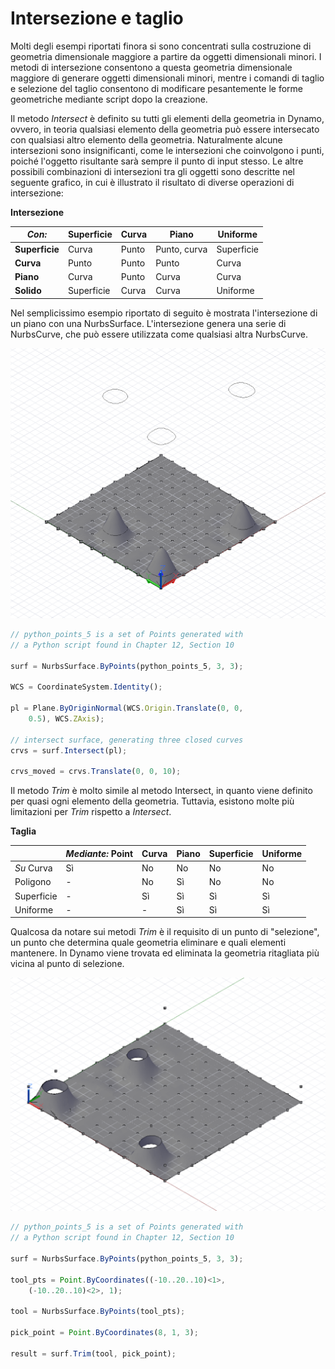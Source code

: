 # Intersezione e taglio

Molti degli esempi riportati finora si sono concentrati sulla costruzione di geometria dimensionale maggiore a partire da oggetti dimensionali minori. I metodi di intersezione consentono a questa geometria dimensionale maggiore di generare oggetti dimensionali minori, mentre i comandi di taglio e selezione del taglio consentono di modificare pesantemente le forme geometriche mediante script dopo la creazione.

Il metodo *Intersect* è definito su tutti gli elementi della geometria in Dynamo, ovvero, in teoria qualsiasi elemento della geometria può essere intersecato con qualsiasi altro elemento della geometria. Naturalmente alcune intersezioni sono insignificanti, come le intersezioni che coinvolgono i punti, poiché l'oggetto risultante sarà sempre il punto di input stesso. Le altre possibili combinazioni di intersezioni tra gli oggetti sono descritte nel seguente grafico, in cui è illustrato il risultato di diverse operazioni di intersezione:

**Intersezione**

|*Con:*|Superficie|Curva|Piano|Uniforme|
| -- | -- | -- | -- | -- |
|**Superficie**|Curva|Punto|Punto, curva|Superficie|
|**Curva**|Punto|Punto|Punto|Curva|
|**Piano**|Curva|Punto|Curva|Curva|
|**Solido**|Superficie|Curva|Curva|Uniforme|

Nel semplicissimo esempio riportato di seguito è mostrata l'intersezione di un piano con una NurbsSurface. L'intersezione genera una serie di NurbsCurve, che può essere utilizzata come qualsiasi altra NurbsCurve.

![](images/12-8/IntersectionAndTrim_01.png)

```js
// python_points_5 is a set of Points generated with
// a Python script found in Chapter 12, Section 10

surf = NurbsSurface.ByPoints(python_points_5, 3, 3);

WCS = CoordinateSystem.Identity();

pl = Plane.ByOriginNormal(WCS.Origin.Translate(0, 0,
    0.5), WCS.ZAxis);

// intersect surface, generating three closed curves
crvs = surf.Intersect(pl);

crvs_moved = crvs.Translate(0, 0, 10);
```

Il metodo *Trim* è molto simile al metodo Intersect, in quanto viene definito per quasi ogni elemento della geometria. Tuttavia, esistono molte più limitazioni per *Trim* rispetto a *Intersect*.

**Taglia**

||*Mediante:* Point|Curva|Piano|Superficie|Uniforme|
| -- | -- | -- | -- | -- | -- |
|*Su* Curva|Sì|No|No|No|No|
|Poligono|-|No|Sì|No|No|
|Superficie|-|Sì|Sì|Sì|Sì|
|Uniforme|-|-|Sì|Sì|Sì|

Qualcosa da notare sui metodi *Trim* è il requisito di un punto di "selezione", un punto che determina quale geometria eliminare e quali elementi mantenere. In Dynamo viene trovata ed eliminata la geometria ritagliata più vicina al punto di selezione.

![](images/12-8/IntersectionAndTrim_02.png)

```js
// python_points_5 is a set of Points generated with
// a Python script found in Chapter 12, Section 10

surf = NurbsSurface.ByPoints(python_points_5, 3, 3);

tool_pts = Point.ByCoordinates((-10..20..10)<1>,
    (-10..20..10)<2>, 1);

tool = NurbsSurface.ByPoints(tool_pts);

pick_point = Point.ByCoordinates(8, 1, 3);

result = surf.Trim(tool, pick_point);
```

